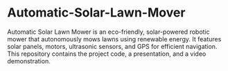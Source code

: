 # Automatic-Solar-Lawn-Mover
Automatic Solar Lawn Mower is an eco-friendly, solar-powered robotic mower that autonomously mows lawns using renewable energy. It features solar panels, motors, ultrasonic sensors, and GPS for efficient navigation. This repository contains the project code, a presentation, and a video demonstration.
